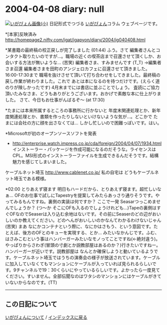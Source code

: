2004-04-08 diary: null
=====================================================================================================
[![いがぴょん画像(小)](https://igapyon.github.io/diary/images/iga200306s.jpg "いがぴょん")](https://igapyon.github.io/diary/memo/memoigapyon.html) 日記形式でつづる [いがぴょん](https://igapyon.github.io/diary/memo/memoigapyon.html)コラム ウェブページです。

*[本家]反映済み
http://homepage2.nifty.com/igat/igapyon/diary/2004/ig040408.html


*某書籍の最終稿の校正戻しが完了しました (01:44)
ふう。さて 編集者さんとコンタクト取りたいのですが…。職場の近くの喫茶店まで召還させて頂くしか、お会いする方法が無いような… (苦笑) 編集者さま、すみませんです (T_T)
→編集者さま召還
編集者さまを田町のアンジェロカフェに召還させて頂きました。
16:00-17:30まで 職場を抜けさせて頂いて打ち合わせをしてきました。最終稿の戻し作業が終わりました。これで あとは本になるのを待つだけです。(えらく道のりが険しかったです)
4月末までには書店に並ぶことでしょう。
査読にご協力頂いたみなさま、どうもありがとうございます。おかげで素敵な本に仕上がりました。
さて、今日もお仕事がんばるぞ～ (at 17:30)

*たまには本来所属するところの事務所に行かないと
年度末関連処理とか、新年度関連処理とか、書類を作ったりしないといけないような気が…。どこかで たまには会社の方に顔を出さなくては… しかし忙しいので困難っぽいです。はい。

*Microsoftが初のオープンソースソフトを発表

* http://enterprise.watch.impress.co.jp/cda/foreign/2004/04/07/1934.html
インストーラー・パッケージを作成可能になるのだそうな。ライセンスはCPL。MSI形式のインストーラーファイルを生成できるんだそうです。結構魅力を感じてしまいました。

ケーブルネット埼玉
http://www.cablenet.co.jp/
私の自宅は どうもケーブルネット埼玉である模様。


*02:00 とりあえず寝ます
明日もハードだから、とりあえず寝ます。超忙しいなぁ…
OFのお仕事で試しにTapestryを提案してみたらあっさり通りそうです。やってみるもんですね。裏側の実装は何ですか？ ここで一発 Seasarつっこめませんでしょうか？ (つ～か そこにOFも入るのでしょうけれども…)Tapeの裏側はすぐOFなのでSeaserは入り込む余地はないです。その前にSeaserのどの辺がおいしいのか教えてください。どのへんがおいしいのかなんてわかるわけないじゃん(苦笑) まあ なにかコンテナという際に、なにかはさもう、という意図です。たとえば、後方のOFとのキューを実現する、とか… みたいなかんじです。ふむ、はさみこむという事はハンバーガーみたいなモノってことですね(←絶対違う)。やっぱりからさわぎ(冒頭の寸劇とか説教部屋はあるのか？)行きたいですねー。ハンバーガーが近いです。説教部屋は なんとか確保しようと動いているようです。ケーブルネット埼玉ではうちの演奏会の様子が放送されています。ケーブルに加入していなくてもマンションにケーブルが入っていれば見られるらしいです。9チャンネルで19：30くらいにやっているらしいです。よかったら一度見てください。すいません。全部伝聞なのはワタシのマンションにはケーブルがきていないからなのです。(TT)


----------------------------------------------------------------------------------------------------

## この日記について
[いがぴょんについて](http://www.igapyon.jp/igapyon/diary/memo/memoigapyon.html) / [インデックスに戻る](https://igapyon.github.io/diary/idxall.html)
